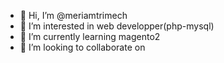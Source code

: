 - 👋 Hi, I’m @meriamtrimech
- 👀 I’m interested in web developper(php-mysql)
- 🌱 I’m currently learning magento2
- 💞️ I’m looking to collaborate on


<!---
meriamtrimech/meriamtrimech is a ✨ special ✨ repository because its `README.md` (this file) appears on your GitHub profile.
You can click the Preview link to take a look at your changes.
--->
